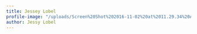 ```yaml
---
title: Jessey Lobel
profile-image: "/uploads/Screen%20Shot%202016-11-02%20at%2011.29.34%20AM.png"
author: Jessy Lobel
---
```


